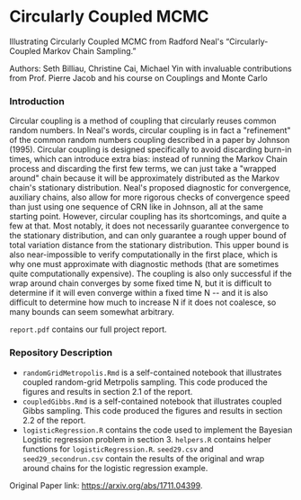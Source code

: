 # Circularly Coupled MCMC
Illustrating Circularly Coupled MCMC from Radford Neal's “Circularly-Coupled Markov Chain Sampling.” 

Authors: Seth Billiau, Christine Cai, Michael Yin with invaluable contributions from Prof. Pierre Jacob and his course on Couplings and Monte Carlo

### Introduction
Circular coupling is a method of coupling that circularly reuses common random numbers. In Neal's words, circular coupling is in fact a "refinement" of the common random numbers coupling described in a paper by Johnson (1995). Circular coupling is designed specifically to avoid discarding burn-in times, which can introduce extra bias: instead of running the Markov Chain process and discarding the first few terms, we can just take a "wrapped around" chain because it will be approximately distributed as the Markov chain's stationary distribution. Neal's proposed diagnostic for convergence, auxiliary chains, also allow for more rigorous checks of convergence speed than just using one sequence of CRN like in Johnson, all at the same starting point. However, circular coupling has its shortcomings, and quite a few at that. Most notably, it does not necessarily guarantee convergence to the stationary distribution, and can only guarantee a rough upper bound of total variation distance from the stationary distribution. This upper bound is also near-impossible to verify computationally in the first place, which is why one must approximate with diagnostic methods (that are sometimes quite computationally expensive). The coupling is also only successful if the wrap around chain converges by some fixed time N, but it is difficult to determine if it will even converge within a fixed time N -- and it is also difficult to determine how much to increase N if it does not coalesce, so many bounds can seem somewhat arbitrary.

`report.pdf` contains our full project report. 

### Repository Description

- `randomGridMetropolis.Rmd` is a self-contained notebook that illustrates coupled random-grid Metrpolis sampling. This code produced the figures and results in section 2.1 of the report. 
- `coupledGibbs.Rmd` is a self-contained notebook that illustrates coupled Gibbs sampling. This code produced the figures and results in section 2.2 of the report. 
- `logisticRegression.R` contains the code used to implement the Bayesian Logistic regression problem in section 3. `helpers.R` contains helper functions for `logisticRegression.R`. `seed29.csv` and `seed29_secondrun.csv` contain the results of the original and wrap around chains for the logistic regression example. 

Original Paper link: https://arxiv.org/abs/1711.04399. 
